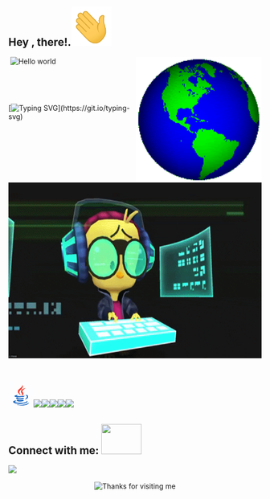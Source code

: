 ## Hey , there!.<img src="https://github.com/RohiniKhandare98/imp_Assets/blob/31351676e529ea45df655a51dd9cd58ae8d8f5c0/Hi.gif" width="80"> 

<div align="left">
   
  <span>‎‎‎‎‎‎‎‎‎‎‎‎‎‎‎‎‎‎‎‎‎</span>
  <img src="https://raw.githubusercontent.com/sagar-viradiya/sagar-viradiya/master/resources/banner.png" alt="Hello world" height ="200" width="500"><img alt="Globe"  src="globe.gif" height ="250"  width="250" align="right">
  
  <span>‎‎‎‎‎‎‎‎‎‎‎‎‎‎‎‎‎‎‎‎‎</span> 
<!--   <span>‎‎‎‎‎‎‎‎‎‎‎‎‎‎‎‎‎‎‎‎‎</span> -->
  
<!-- <p>
<img alt="Globe" height="80" src="globe.gif">
</p> -->
  <span>‎‎‎‎‎‎‎‎‎‎‎‎‎‎‎‎‎‎‎‎‎</span>
<!--[![Typing SVG](https://readme-typing-svg.herokuapp.com?font=Sofia&sans&serif&color=white&size=36&lines=‎‎‎‎‎‎‎+Hey!+It's+Rohini!;It's+Rohini!;It's+Rohini!;I+❤+DSA..)](https://git.io/typing-svg)
[![Typing SVG](https://readme-typing-svg.herokuapp.com?font=Sofia&sans&serif&color=white&size=36&lines=‎‎‎‎‎‎‎+I'm+a+Software+Developer.;I'm+a+Software+Developer.;I'm+a+Software+Developer.;I+❤+DSA..)](https://git.io/typing-svg)  
-->
[![Typing SVG](https://readme-typing-svg.herokuapp.com?font=Sofia&sans&serif&color=white&size=36&lines=‎‎‎‎‎‎‎+Hey!+It's+Rohini!;I'm+a+Software+Developer.;❤+Java;I+❤+DSA..)](https://git.io/typing-svg)

</div>
 
  <span>‎‎‎‎‎‎‎‎‎‎‎‎‎‎‎‎‎‎‎‎‎</span>
<img src="https://github.com/RohiniKhandare98/imp_Assets/blob/18d76d14ee56fcd390485f3d682db64a173aa399/0a10af70-6cbf-46df-9071-0ff586a3b1d6.gif" height ="350" width="900">

<!--
**RohiniKhandare98/RohiniKhandare98** is a ✨ _special_ ✨ repository because its `README.md` (this file) appears on your GitHub profile.

Here are some ideas to get you started:

- 🔭 I’m currently working on ...
- 🌱 I’m currently learning ...
- 👯 I’m looking to collaborate on ...
- 🤔 I’m looking for help with ...
- 💬 Ask me about ...
- 📫 How to reach me: ...
- 😄 Pronouns: ...
- ⚡ Fun fact: ...
-->

<span>‎‎‎‎‎‎‎‎‎‎‎‎‎‎‎‎‎‎‎‎‎</span>
<!-- <span>‎‎‎‎‎‎‎‎‎‎‎‎‎‎‎‎‎‎‎‎‎</span> -->

<img height=50 src="icons8-java.gif"/><img height=50 src="https://cdn.jsdelivr.net/gh/devicons/devicon/icons/html5/html5-original.svg" /><img height=50 src="https://cdn.jsdelivr.net/gh/devicons/devicon/icons/css3/css3-original.svg" /><img height=50 src="https://cdn.jsdelivr.net/gh/devicons/devicon/icons/react/react-original.svg" /><img height=50 src="https://cdn.jsdelivr.net/gh/devicons/devicon/icons/git/git-plain.svg"/><img height=50 src="https://cdn.jsdelivr.net/gh/devicons/devicon/icons/github/github-original.svg"/>

<!-- <span>‎‎‎‎‎‎‎‎‎‎‎‎‎‎‎‎‎‎‎‎‎</span> -->
## Connect with me: <img src='https://raw.githubusercontent.com/ShahriarShafin/ShahriarShafin/main/Assets/handshake.gif' width="80px" height="60">
<p align="left">

<a href = "https://www.linkedin.com/in/rohini-khandare-23b849203/"><img src="https://img.icons8.com/fluent/48/000000/linkedin.png"/></a>
</p>

<div align="center">


<img height="30" alt="Thanks for visiting me" width="100%" src="https://raw.githubusercontent.com/BrunnerLivio/brunnerlivio/master/images/marquee.svg" />
